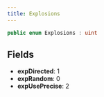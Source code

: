 ```yaml
---
title: Explosions
---
```


```csharp
public enum Explosions : uint
```

## Fields

- **expDirected**: 1
- **expRandom**: 0
- **expUsePrecise**: 2

